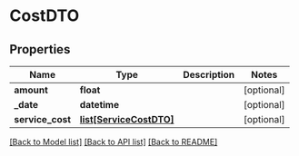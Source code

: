 # CostDTO

## Properties
Name | Type | Description | Notes
------------ | ------------- | ------------- | -------------
**amount** | **float** |  | [optional] 
**_date** | **datetime** |  | [optional] 
**service_cost** | [**list[ServiceCostDTO]**](ServiceCostDTO.md) |  | [optional] 

[[Back to Model list]](../README.md#documentation-for-models) [[Back to API list]](../README.md#documentation-for-api-endpoints) [[Back to README]](../README.md)

